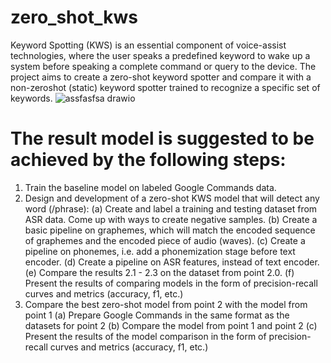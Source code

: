 # zero_shot_kws
Keyword Spotting (KWS) is an essential component of voice-assist technologies, where the user
speaks a predefined keyword to wake up a system
before speaking a complete command or query to
the device. The project aims to create a zero-shot
keyword spotter and compare it with a non-zeroshot (static) keyword spotter trained to recognize
a specific set of keywords.
![assfasfsa drawio](https://user-images.githubusercontent.com/56489328/207005539-d2939f30-63fa-423a-abeb-e4cfcb306bbe.png)

# The result model is suggested to be achieved by the following steps:
1. Train the baseline model on labeled Google Commands
data.
2. Design and development of a zero-shot KWS model
that will detect any word (/phrase):
(a) Create and label a training and testing dataset
from ASR data. Come up with ways to create
negative samples.
(b) Create a basic pipeline on graphemes, which will
match the encoded sequence of graphemes and
the encoded piece of audio (waves).
(c) Create a pipeline on phonemes, i.e. add a phonemization stage before text encoder.
(d) Create a pipeline on ASR features, instead of text
encoder.
(e) Compare the results 2.1 - 2.3 on the dataset from
point 2.0.
(f) Present the results of comparing models in the
form of precision-recall curves and metrics (accuracy, f1, etc.)
3. Compare the best zero-shot model from point 2 with
the model from point 1
(a) Prepare Google Commands in the same format as
the datasets for point 2
(b) Compare the model from point 1 and point 2
(c) Present the results of the model comparison in
the form of precision-recall curves and metrics
(accuracy, f1, etc.)
